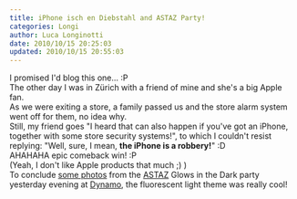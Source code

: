 ```yaml
---
title: iPhone isch en Diebstahl and ASTAZ Party!
categories: Longi
author: Luca Longinotti
date: 2010/10/15 20:25:03
updated: 2010/10/15 20:55:03
---
```

I promised I'd blog this one... :P  
The other day I was in Zürich with a friend of mine and she's a big Apple fan.  
As we were exiting a store, a family passed us and the store alarm system went off for them, no idea why.  
Still, my friend goes "I heard that can also happen if you've got an iPhone, together with some store security
systems!", to which I couldn't resist replying: "Well, sure, I mean, **the iPhone is a robbery!**" :D  
AHAHAHA epic comeback win! :P  
(Yeah, I don't like Apple products that much ;) )  
To conclude [some photos][1] from the [ASTAZ][2] Glows in the Dark party yesterday evening at [Dynamo][3], the
fluorescent light theme was really cool!

[1]: /mosaic/2010_ASTAZ_Glows_in_the_Dark/ "ASTAZ Glows in the Dark 2010"
[2]: http://www.astaz.ch/ "ASTAZ"
[3]: http://www.dynamo.ch/ "Dynamo"
